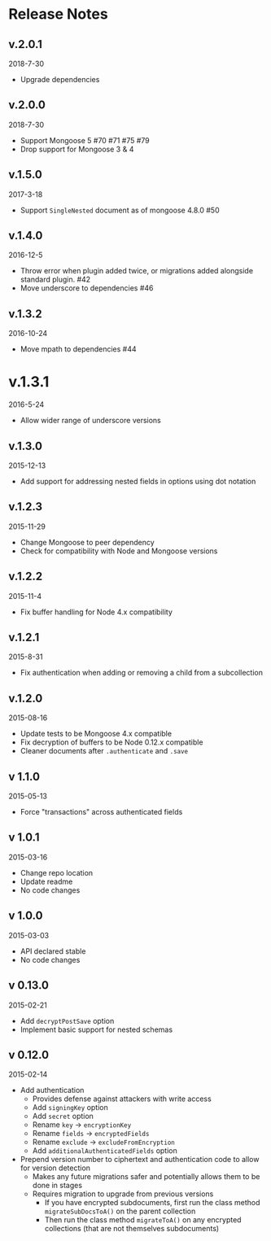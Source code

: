 # Release Notes

## v.2.0.1
2018-7-30
- Upgrade dependencies

## v.2.0.0
2018-7-30
- Support Mongoose 5 #70 #71 #75 #79
- Drop support for Mongoose 3 & 4

## v.1.5.0
2017-3-18
- Support `SingleNested` document as of mongoose 4.8.0 #50

## v.1.4.0
2016-12-5
- Throw error when plugin added twice, or migrations added alongside standard plugin. #42
- Move underscore to dependencies #46

## v.1.3.2
2016-10-24
- Move mpath to dependencies #44

# v.1.3.1
2016-5-24
- Allow wider range of underscore versions

## v.1.3.0
2015-12-13
- Add support for addressing nested fields in options using dot notation

## v.1.2.3
2015-11-29
- Change Mongoose to peer dependency
- Check for compatibility with Node and Mongoose versions

## v.1.2.2
2015-11-4
- Fix buffer handling for Node 4.x compatibility

## v.1.2.1
2015-8-31
- Fix authentication when adding or removing a child from a subcollection

## v.1.2.0
2015-08-16
- Update tests to be Mongoose 4.x compatible
- Fix decryption of buffers to be Node 0.12.x compatible
- Cleaner documents after `.authenticate` and `.save`

## v 1.1.0
2015-05-13
- Force "transactions" across authenticated fields

## v 1.0.1
2015-03-16
- Change repo location
- Update readme
- No code changes

## v 1.0.0
2015-03-03
- API declared stable
- No code changes

## v 0.13.0
2015-02-21
- Add `decryptPostSave` option
- Implement basic support for nested schemas

## v 0.12.0
2015-02-14
- Add authentication
	- Provides defense against attackers with write access
	- Add `signingKey` option
	- Add `secret` option
    - Rename `key` -> `encryptionKey`
    - Rename `fields` -> `encryptedFields`
    - Rename `exclude` -> `excludeFromEncryption`
	- Add `additionalAuthenticatedFields` option
- Prepend version number to ciphertext and authentication code to allow for version detection
	- Makes any future migrations safer and potentially allows them to be done in stages
	- Requires migration to upgrade from previous versions
		- If you have encrypted subdocuments, first run the class method `migrateSubDocsToA()` on the parent collection
        - Then run the class method `migrateToA()` on any encrypted collections (that are not themselves subdocuments)
